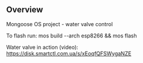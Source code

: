 
## Overview

Mongoose OS project - water valve control 

To flash run:  mos build --arch esp8266 && mos flash


Water valve in action (video): 
   https://disk.smartctl.com.ua/s/xEoqfQFSWygaNZE